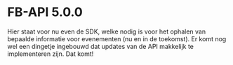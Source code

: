 # FB-API 5.0.0 
Hier staat voor nu even de SDK, welke nodig is voor het ophalen van bepaalde informatie voor evenementen (nu en in de toekomst). Er komt nog wel een dingetje ingebouwd dat updates van de API makkelijk te implementeren zijn. Dat komt!
